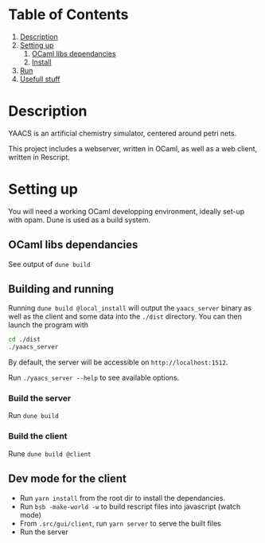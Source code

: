 
# Table of Contents

1.  [Description](#org4a509e6)
2.  [Setting up](#org7fc668f)
    1.  [OCaml libs dependancies](#orga9e77e6)
    2.  [Install](#org195421f)
3.  [Run](#org26734a9)
4.  [Usefull stuff](#org17caa74)


<a id="org4a509e6"></a>

# Description

YAACS is an artificial chemistry simulator, centered around petri nets.

This project includes a webserver, written in OCaml, as well as a web client, written in Rescript.

<a id="org7fc668f"></a>

# Setting up

You will need a working OCaml developping environment, 
ideally set-up with opam. Dune is used as a build system.


<a id="orga9e77e6"></a>

## OCaml libs dependancies

See output of `dune build`

<a id="org195421f"></a>

## Building and running

Running `dune build @local_install` will output the `yaacs_server` binary as well as the client and some data into the `./dist` directory. You can then launch the program with 

```bash
cd ./dist
./yaacs_server
```

By default, the server will be accessible on `http://localhost:1512`.

Run `./yaacs_server --help` to see available options.

### Build the server

Run `dune build`

### Build the client

Rune `dune build @client`

## Dev mode for the client

 * Run `yarn install` from the root dir to install the dependancies.
 * Run `bsb -make-world -w` to build rescript files into javascript (watch mode)
 * From `.src/gui/client`, run `yarn server` to serve the built files
 * Run the server
